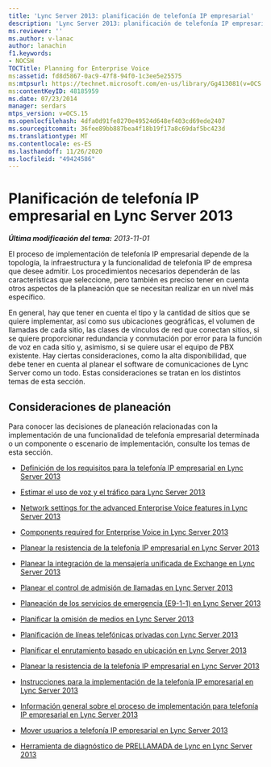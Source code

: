 ```yaml
---
title: 'Lync Server 2013: planificación de telefonía IP empresarial'
description: 'Lync Server 2013: planificación de telefonía IP empresarial.'
ms.reviewer: ''
ms.author: v-lanac
author: lanachin
f1.keywords:
- NOCSH
TOCTitle: Planning for Enterprise Voice
ms:assetid: fd8d5867-0ac9-47f8-94f0-1c3ee5e25575
ms:mtpsurl: https://technet.microsoft.com/en-us/library/Gg413081(v=OCS.15)
ms:contentKeyID: 48185959
ms.date: 07/23/2014
manager: serdars
mtps_version: v=OCS.15
ms.openlocfilehash: 4dfa0d91fe8270e49524d648ef403cd69ede2407
ms.sourcegitcommit: 36fee89bb887bea4f18b19f17a8c69daf5bc423d
ms.translationtype: MT
ms.contentlocale: es-ES
ms.lasthandoff: 11/26/2020
ms.locfileid: "49424586"
---
```

# <a name="planning-for-enterprise-voice-in-lync-server-2013"></a>Planificación de telefonía IP empresarial en Lync Server 2013

<div data-xmlns="http://www.w3.org/1999/xhtml">

<div class="topic" data-xmlns="http://www.w3.org/1999/xhtml" data-msxsl="urn:schemas-microsoft-com:xslt" data-cs="https://msdn.microsoft.com/">

<div data-asp="https://msdn2.microsoft.com/asp">



</div>

<div id="mainSection">

<div id="mainBody">

<span> </span>

_**Última modificación del tema:** 2013-11-01_

El proceso de implementación de telefonía IP empresarial depende de la topología, la infraestructura y la funcionalidad de telefonía IP de empresa que desee admitir. Los procedimientos necesarios dependerán de las características que seleccione, pero también es preciso tener en cuenta otros aspectos de la planeación que se necesitan realizar en un nivel más específico.

En general, hay que tener en cuenta el tipo y la cantidad de sitios que se quiere implementar, así como sus ubicaciones geográficas, el volumen de llamadas de cada sitio, las clases de vínculos de red que conectan sitios, si se quiere proporcionar redundancia y conmutación por error para la función de voz en cada sitio y, asimismo, si se quiere usar el equipo de PBX existente. Hay ciertas consideraciones, como la alta disponibilidad, que debe tener en cuenta al planear el software de comunicaciones de Lync Server como un todo. Estas consideraciones se tratan en los distintos temas de esta sección.

<div>

## <a name="planning-considerations"></a>Consideraciones de planeación

Para conocer las decisiones de planeación relacionadas con la implementación de una funcionalidad de telefonía empresarial determinada o un componente o escenario de implementación, consulte los temas de esta sección.

  - [Definición de los requisitos para la telefonía IP empresarial en Lync Server 2013](lync-server-2013-defining-your-requirements-for-enterprise-voice.md)

  - [Estimar el uso de voz y el tráfico para Lync Server 2013](lync-server-2013-estimating-voice-usage-and-traffic.md)

  - [Network settings for the advanced Enterprise Voice features in Lync Server 2013](lync-server-2013-network-settings-for-the-advanced-enterprise-voice-features.md)

  - [Components required for Enterprise Voice in Lync Server 2013](lync-server-2013-components-required-for-enterprise-voice.md)

  - [Planear la resistencia de la telefonía IP empresarial en Lync Server 2013](lync-server-2013-planning-for-enterprise-voice-resiliency.md)

  - [Planear la integración de la mensajería unificada de Exchange en Lync Server 2013](lync-server-2013-planning-for-exchange-unified-messaging-integration.md)

  - [Planear el control de admisión de llamadas en Lync Server 2013](lync-server-2013-planning-for-call-admission-control.md)

  - [Planeación de los servicios de emergencia (E9-1-1) en Lync Server 2013](lync-server-2013-planning-for-emergency-services-e9-1-1.md)

  - [Planificar la omisión de medios en Lync Server 2013](lync-server-2013-planning-for-media-bypass.md)

  - [Planificación de líneas telefónicas privadas con Lync Server 2013](lync-server-2013-planning-for-private-telephone-lines.md)

  - [Planificar el enrutamiento basado en ubicación en Lync Server 2013](lync-server-2013-planning-for-location-based-routing.md)

  - [Planear la resistencia de la telefonía IP empresarial en Lync Server 2013](lync-server-2013-planning-for-enterprise-voice-resiliency.md)

  - [Instrucciones para la implementación de la telefonía IP empresarial en Lync Server 2013](lync-server-2013-deployment-guidelines-for-enterprise-voice.md)

  - [Información general sobre el proceso de implementación para telefonía IP empresarial en Lync Server 2013](lync-server-2013-deployment-process-overview-for-enterprise-voice.md)

  - [Mover usuarios a telefonía IP empresarial en Lync Server 2013](lync-server-2013-moving-users-to-enterprise-voice.md)

  - [Herramienta de diagnóstico de PRELLAMADA de Lync en Lync Server 2013](lync-server-2013-lync-precall-diagnostics-tool.md)

</div>

</div>

<span> </span>

</div>

</div>

</div>

